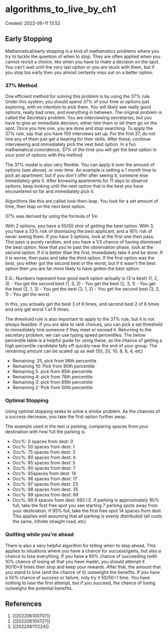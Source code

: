 # algorithms_to_live_by_ch1
Created: 2022-06-11 13:52

## Early Stopping 
Mathematical/early stopping is a kind of mathematics problems where you try to tackle the question of when to stop. They are often applied when you cannot revisit a choice, like when you have to make a decision on the spot. You can't wait until the very last option or you are stuck with them, but if you stop too early then you almost certainly miss out on a better option.

### 37% Method
One efficient method for solving this problem is by using the 37% rule. Under this system, you should spend 37% of your time or options just exploring, with no intention to pick them. You will likely see really good options, really bad ones, and everything in between. 
The original problem is called the Secretary problem. You are interviewing secretaries, but you have to give an immediate decision, either hire them or let them go on the spot. Once you hire one, you are done and stop searching. To apply the 37% rule, say that you have 100 interviews set up. For the first 37, do not hire any of them just get a bearing for their skills. After these, continue interviewing and immediately pick the next best option. In a fun mathematical coincidence, 37% of the time you will get the best option in your pool of options with this method.

The 37% model is also very flexible. You can apply it over the amount of options (see above), or over time. An example is setting a 1 month time to pick an apartment, but if you don't offer after seeing it, someone else immediately gets it. After browsing apartments for 11 days to observe options, keep looking until the next option that is the best you have encountered so far and immediately pick it.

Algorithms like this are called look-then-leap. You look for a set amount of time, then leap on the next best option.

37% was derived by using the formula of 1/e.

With 2 options, you have a 50/50 shot of getting the best option. With 3, you have a 33% risk of dismissing the best applicant, and a 16% risk of never seeing them. If you have 3 options, look at the first one then pass. This pass is purely random, and you have a 1/3 chance of having dismissed the best option. Now that you're past the observation phase, look at the second option. If it is better than the first, immediately take it and be done. If it is worse, then pass and take the third option. If the first option was the best, you either got the second best or the worst, but if it wasn't the best option then you are far more likely to have gotten the best option.

E.G.: Numbers represent how good each option actually is (3 is best)
(1, 2, 3) - You get the second best
(1, 3, 2) - You get the best
(2, 3, 1) - You get the best
(2, 1, 3) - You get the best
(3, 1, 2) - You get the second best
(3, 2, 1) - You get the worst

In this, you actually get the best 3 of 6 times, and second best 2 of 6 times and only get worst 1 of 6 times.

The threshold rule is also important to apply to the 37% rule, but it is not always feasible. If you are able to rank choices, you can pick a set threshold to immediately hire someone if they meet or exceed it. Returning to the secretary problem, we can use typing speed percentiles. The below percentile table is a helpful guide for using these, as the chance of getting a high percentile candidate falls off quickly near the end of your group. The remaining amount can be scaled up as well (50, 20, 10, 8, 6, 4, etc)
- Remaining: 25, pick from 98th percentile
- Remaining 10: Pick from 90th percentile
- Remaining 5: pick from 85th percentile
- Remaining 4: pick from 78th percentile
- Remaining 3: pick from 69th percentile
- Remaining 2: Pick from 50th percentile

### Optimal Stopping

Using optimal stopping seeks to solve a similar problem. As the chances of a success decrease, you take the first option further away.

The example used in the text is parking, comparing spaces from your destination with how full the parking is.
- Occ%: 0 spaces from dest: 0
- Occ%: 50 spaces from dest: 1
- Occ%: 75 spaces from dest: 3
- Occ%: 80 spaces from dest: 4
- Occ%: 85 spaces from dest: 5
- Occ%: 90 spaces from dest: 7
- Occ%: 95spaces from dest: 14
- Occ%: 96 spaces from dest: 17
- Occ%: 97 spaces from dest: 23
- Occ%: 98 spaces from dest: 35
- Occ%: 99 spaces from dest: 69
- Occ%: 99.9 spaces from dest: 693
I.E. if parking is approximately 90% full, take the first free spot you see starting 7 parking spots away from your destination. If 95% full, take the first free spot 14 spaces from dest. This applies well assuming that all parking is evenly distributed (all costs the same, infinite straight road, etc)

### Quitting while you're ahead

There is also a very helpful algorithm for telling when to stop ahead. This applies to situations where you have a chance for success/gains, but also a chance to lose everything.
If you have a 90% chance of succeeding (with 10% chance of losing all that you have made), you should attempt it 90/10=9 times then stop and keep your rewards. After that, the amount that you stand to lose (and the chance of it) outweighs the benefits. If you have a 50% chance of success or failure, only try it 50/50=1 time. You have nothing to lose the first attempt, but if you succeed, the chance of losing outweighs the potential benefits.

## References
1. [[202206100707]]
2. [[202206100727]]
3. [[202206111224]]